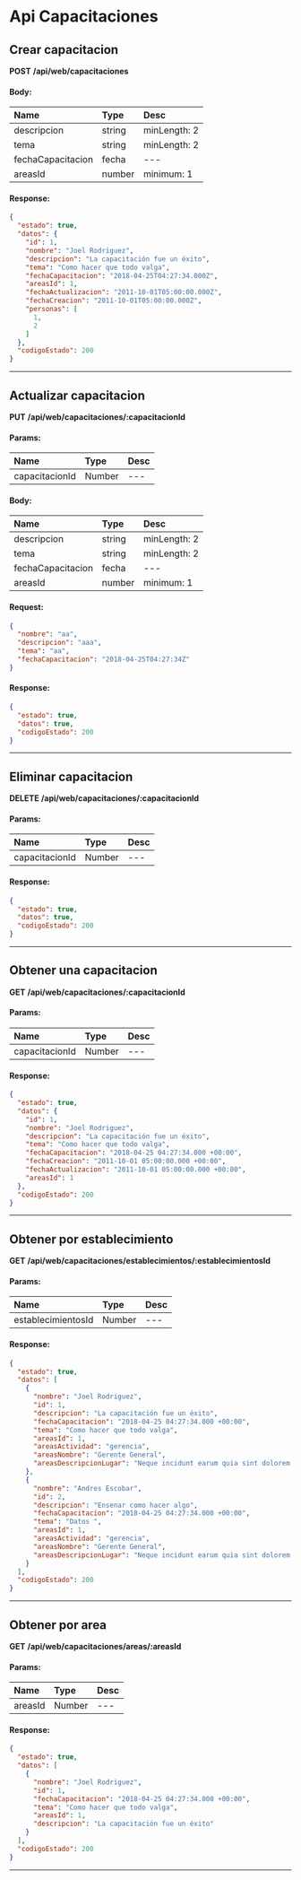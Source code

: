 # Api Capacitaciones

## Crear capacitacion

__POST__ __/api/web/capacitaciones__


#### Body:
| Name       | Type    | Desc |
| :--------- | :------ | :-------| 
|  descripcion  | string  |   minLength: 2   | 
|  tema  | string  |   minLength: 2   | 
|  fechaCapacitacion  | fecha  |   ---   | 
|  areasId  | number  |   minimum: 1   | 

#### Response:

```json
{
  "estado": true,
  "datos": {
    "id": 1,
    "nombre": "Joel Rodriguez",
    "descripcion": "La capacitación fue un éxito",
    "tema": "Como hacer que todo valga",
    "fechaCapacitacion": "2018-04-25T04:27:34.000Z",
    "areasId": 1,
    "fechaActualizacion": "2011-10-01T05:00:00.000Z",
    "fechaCreacion": "2011-10-01T05:00:00.000Z",
    "personas": [
      1,
      2
    ]
  },
  "codigoEstado": 200
}
```


___



## Actualizar capacitacion

__PUT__ __/api/web/capacitaciones/:capacitacionId__


#### Params:
| Name       | Type    | Desc |
| :--------- | :------ | :-------|
| capacitacionId | Number |   ---   |
	

#### Body:
| Name       | Type    | Desc |
| :--------- | :------ | :-------| 
|  descripcion  | string  |   minLength: 2   | 
|  tema  | string  |   minLength: 2   | 
|  fechaCapacitacion  | fecha  |   ---   | 
|  areasId  | number  |   minimum: 1   | 

#### Request:

```json
{
  "nombre": "aa",
  "descripcion": "aaa",
  "tema": "aa",
  "fechaCapacitacion": "2018-04-25T04:27:34Z"
}
```

#### Response:

```json
{
  "estado": true,
  "datos": true,
  "codigoEstado": 200
}
```


___



## Eliminar capacitacion

__DELETE__ __/api/web/capacitaciones/:capacitacionId__


#### Params:
| Name       | Type    | Desc |
| :--------- | :------ | :-------|
| capacitacionId | Number |   ---   |
	

#### Response:

```json
{
  "estado": true,
  "datos": true,
  "codigoEstado": 200
}
```


___



## Obtener una capacitacion

__GET__ __/api/web/capacitaciones/:capacitacionId__


#### Params:
| Name       | Type    | Desc |
| :--------- | :------ | :-------|
| capacitacionId | Number |   ---   |
	

#### Response:

```json
{
  "estado": true,
  "datos": {
    "id": 1,
    "nombre": "Joel Rodriguez",
    "descripcion": "La capacitación fue un éxito",
    "tema": "Como hacer que todo valga",
    "fechaCapacitacion": "2018-04-25 04:27:34.000 +00:00",
    "fechaCreacion": "2011-10-01 05:00:00.000 +00:00",
    "fechaActualizacion": "2011-10-01 05:00:00.000 +00:00",
    "areasId": 1
  },
  "codigoEstado": 200
}
```


___



## Obtener por establecimiento

__GET__ __/api/web/capacitaciones/establecimientos/:establecimientosId__


#### Params:
| Name       | Type    | Desc |
| :--------- | :------ | :-------|
| establecimientosId | Number |   ---   |
	

#### Response:

```json
{
  "estado": true,
  "datos": [
    {
      "nombre": "Joel Rodriguez",
      "id": 1,
      "descripcion": "La capacitación fue un éxito",
      "fechaCapacitacion": "2018-04-25 04:27:34.000 +00:00",
      "tema": "Como hacer que todo valga",
      "areasId": 1,
      "areasActividad": "gerencia",
      "areasNombre": "Gerente General",
      "areasDescripcionLugar": "Neque incidunt earum quia sint dolorem dolores ut amet."
    },
    {
      "nombre": "Andres Escobar",
      "id": 2,
      "descripcion": "Ensenar como hacer algo",
      "fechaCapacitacion": "2018-04-25 04:27:34.000 +00:00",
      "tema": "Datos ",
      "areasId": 1,
      "areasActividad": "gerencia",
      "areasNombre": "Gerente General",
      "areasDescripcionLugar": "Neque incidunt earum quia sint dolorem dolores ut amet."
    }
  ],
  "codigoEstado": 200
}
```


___



## Obtener por area

__GET__ __/api/web/capacitaciones/areas/:areasId__


#### Params:
| Name       | Type    | Desc |
| :--------- | :------ | :-------|
| areasId | Number |   ---   |
	

#### Response:

```json
{
  "estado": true,
  "datos": [
    {
      "nombre": "Joel Rodriguez",
      "id": 1,
      "fechaCapacitacion": "2018-04-25 04:27:34.000 +00:00",
      "tema": "Como hacer que todo valga",
      "areasId": 1,
      "descripcion": "La capacitación fue un éxito"
    }
  ],
  "codigoEstado": 200
}
```


___




